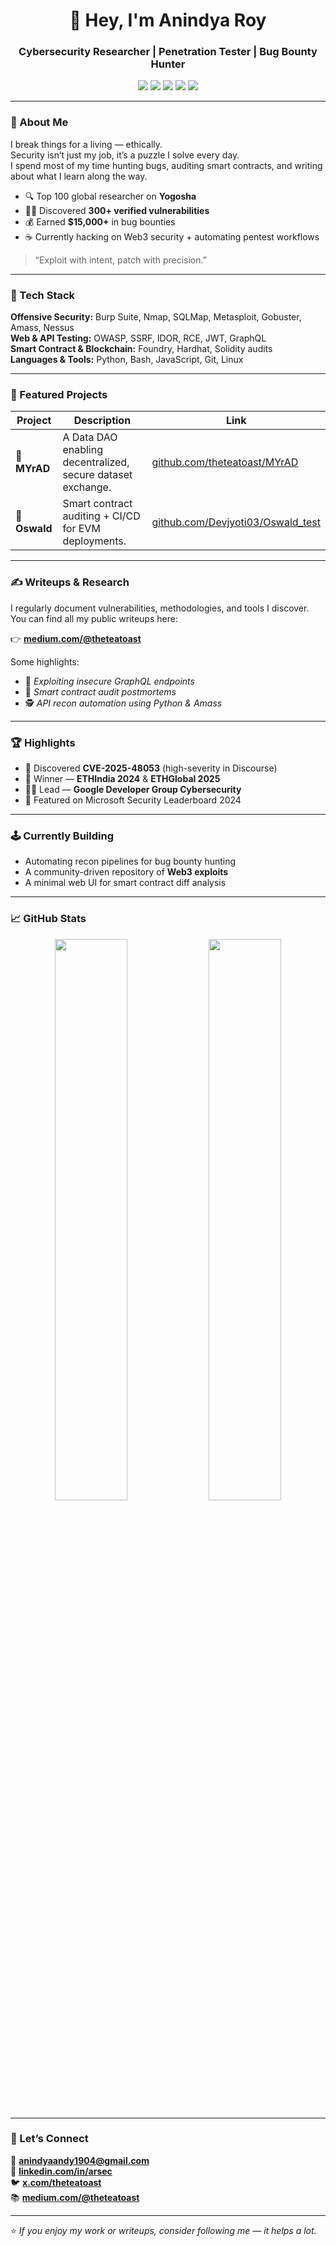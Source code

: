 <!-- PROFILE README -->
<h1 align="center">👋 Hey, I'm Anindya Roy</h1>
<h3 align="center">Cybersecurity Researcher | Penetration Tester | Bug Bounty Hunter</h3>

<p align="center">
  <a href="mailto:anindyaandy1904@gmail.com"><img src="https://img.shields.io/badge/Email-D14836?style=flat&logo=gmail&logoColor=white" /></a>
  <a href="https://linkedin.com/in/arsec"><img src="https://img.shields.io/badge/LinkedIn-0077B5?style=flat&logo=linkedin&logoColor=white" /></a>
  <a href="https://x.com/theteatoast"><img src="https://img.shields.io/badge/X-000000?style=flat&logo=x&logoColor=white" /></a>
  <a href="https://medium.com/@theteatoast"><img src="https://img.shields.io/badge/Medium-12100E?style=flat&logo=medium&logoColor=white" /></a>
  <a href="https://github.com/theteatoast"><img src="https://img.shields.io/badge/GitHub-181717?style=flat&logo=github&logoColor=white" /></a>
</p>

---

### 🧠 About Me

I break things for a living — ethically.  
Security isn’t just my job, it’s a puzzle I solve every day.  
I spend most of my time hunting bugs, auditing smart contracts, and writing about what I learn along the way.

- 🔍 Top 100 global researcher on **Yogosha**
- 🧑‍💻 Discovered **300+ verified vulnerabilities**
- 💰 Earned **$15,000+** in bug bounties  
- ☕ Currently hacking on Web3 security + automating pentest workflows  

> “Exploit with intent, patch with precision.”

---

### 🧰 Tech Stack

**Offensive Security:** Burp Suite, Nmap, SQLMap, Metasploit, Gobuster, Amass, Nessus  
**Web & API Testing:** OWASP, SSRF, IDOR, RCE, JWT, GraphQL  
**Smart Contract & Blockchain:** Foundry, Hardhat, Solidity audits  
**Languages & Tools:** Python, Bash, JavaScript, Git, Linux  

---

### 🧩 Featured Projects

| Project | Description | Link |
|----------|--------------|------|
| 🧠 **MYrAD** | A Data DAO enabling decentralized, secure dataset exchange. | [github.com/theteatoast/MYrAD](https://github.com/theteatoast/MYrAD) |
| 🔐 **Oswald** | Smart contract auditing + CI/CD for EVM deployments. | [github.com/Devjyoti03/Oswald_test](https://github.com/Devjyoti03/Oswald_test) |

---

### ✍️ Writeups & Research

I regularly document vulnerabilities, methodologies, and tools I discover.  
You can find all my public writeups here:

👉 **[medium.com/@theteatoast](https://medium.com/@theteatoast)**  

Some highlights:
- 🐞 *Exploiting insecure GraphQL endpoints*
- 🧩 *Smart contract audit postmortems*
- 🕵️ *API recon automation using Python & Amass*

---

### 🏆 Highlights
- 🎯 Discovered **CVE-2025-48053** (high-severity in Discourse)
- 🥇 Winner — **ETHIndia 2024** & **ETHGlobal 2025**
- 🧑‍🏫 Lead — **Google Developer Group Cybersecurity**
- 🧾 Featured on Microsoft Security Leaderboard 2024  

---

### 🕹️ Currently Building
- Automating recon pipelines for bug bounty hunting  
- A community-driven repository of **Web3 exploits**  
- A minimal web UI for smart contract diff analysis  

---

### 📈 GitHub Stats

<p align="center">
  <img width="48%" src="https://github-readme-stats.vercel.app/api?username=theteatoast&show_icons=true&theme=radical" />
  <img width="48%" src="https://github-readme-streak-stats.herokuapp.com/?user=theteatoast&theme=radical" />
</p>

---

### 🤝 Let’s Connect

💌 **anindyaandy1904@gmail.com**  
🔗 **[linkedin.com/in/arsec](https://linkedin.com/in/arsec)**  
🐦 **[x.com/theteatoast](https://x.com/theteatoast)**  
📚 **[medium.com/@theteatoast](https://medium.com/@theteatoast)**  

---

⭐ *If you enjoy my work or writeups, consider following me — it helps a lot.*  

